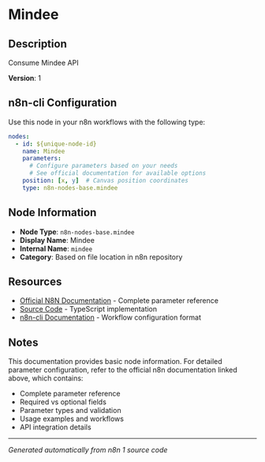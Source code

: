 # Mindee

## Description

Consume Mindee API

**Version**: 1

## n8n-cli Configuration

Use this node in your n8n workflows with the following type:

```yaml
nodes:
  - id: ${unique-node-id}
    name: Mindee
    parameters:
      # Configure parameters based on your needs
      # See official documentation for available options
    position: [x, y]  # Canvas position coordinates
    type: n8n-nodes-base.mindee
```

## Node Information

- **Node Type**: `n8n-nodes-base.mindee`
- **Display Name**: Mindee
- **Internal Name**: `mindee`
- **Category**: Based on file location in n8n repository

## Resources

- [Official N8N Documentation](https://docs.n8n.io/integrations/builtin/app-nodes/n8n-nodes-base.mindee/) - Complete parameter reference
- [Source Code](https://github.com/n8n-io/n8n/blob/master/packages/nodes-base/nodes/Mindee/Mindee.node.ts) - TypeScript implementation
- [n8n-cli Documentation](https://github.com/edenreich/n8n-cli) - Workflow configuration format

## Notes

This documentation provides basic node information. For detailed parameter configuration, 
refer to the official n8n documentation linked above, which contains:

- Complete parameter reference
- Required vs optional fields
- Parameter types and validation
- Usage examples and workflows
- API integration details

---
*Generated automatically from n8n 1 source code*
